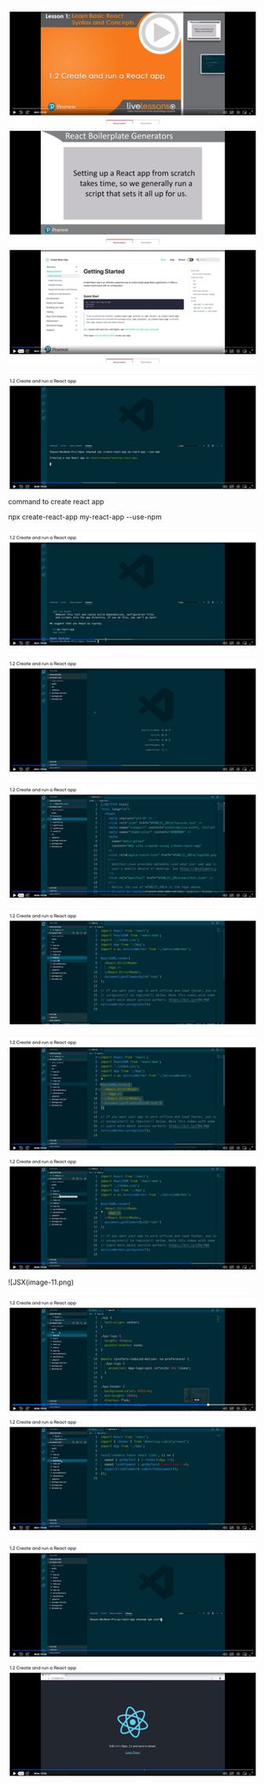 ![create and run a React app](image.png)
![setup up](image-1.png)
![npx create-react-app my-app](image-2.png)

![alt text](image-4.png)

command to create react app 

npx create-react-app my-react-app --use-npm

![my-react-app](image-5.png)

![folder structure of reactjs project created using create react app](image-6.png)

![alt text](image-7.png)

![alt text](image-8.png)

![alt text](image-9.png)
![App Component ](image-10.png)

![JSX(image-11.png)

![Styles using css](image-12.png)
![Test file ](image-13.png)

![npm run start or npm start](image-14.png)
![Showcasing Running React JS App in the browser](image-15.png)

